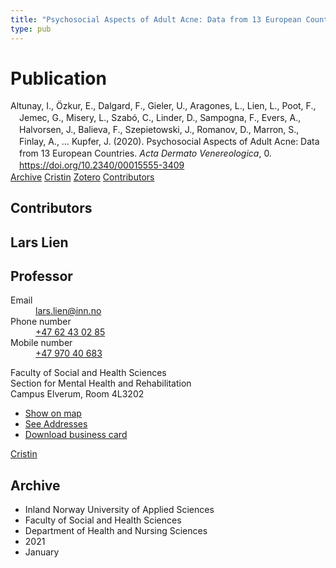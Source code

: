 ```yaml
---
title: "Psychosocial Aspects of Adult Acne: Data from 13 European Countries"
type: pub
---
```

<h1>Publication</h1>
<article id="csl-bib-container-CPGI6V7J" class="csl-bib-container">
  <div class="csl-bib-body" style="line-height: 1.35; padding-left: 1em; text-indent:-1em;">
  <div class="csl-entry">Altunay, I., &#xD6;zkur, E., Dalgard, F., Gieler, U., Aragones, L., Lien, L., Poot, F., Jemec, G., Misery, L., Szab&#xF3;, C., Linder, D., Sampogna, F., Evers, A., Halvorsen, J., Balieva, F., Szepietowski, J., Romanov, D., Marron, S., Finlay, A., &#x2026; Kupfer, J. (2020). Psychosocial Aspects of Adult Acne: Data from 13 European Countries. <i>Acta Dermato Venereologica</i>, 0. <a href="https://doi.org/10.2340/00015555-3409">https://doi.org/10.2340/00015555-3409</a></div>
</div>
  <div class="csl-bib-buttons">
    <a href="#taxonomy-article-CPGI6V7J" class="csl-bib-button">Archive</a>
    <a href="https://app.cristin.no/results/show.jsf?id=1871789" alt="Cristin URL" class="csl-bib-button">Cristin</a>
    <a href="http://zotero.org/groups/5022929/items/CPGI6V7J" alt="Zotero URL" class="csl-bib-button">Zotero</a>
    <a href="#contributors-article-CPGI6V7J" class="csl-bib-button">Contributors</a>
  </div>
  <div id="csl-bib-meta-container-CPGI6V7J"></div>
</article>
<div id="csl-bib-meta-CPGI6V7J" class="csl-bib-meta">
  <article id="contributors-article-CPGI6V7J" class="contributors-article">
    <h1>Contributors</h1>
    <div class="personas">
<div class="vrtx-hinn-person-card">
<div class="photo">
<i class="lar la-user-circle missing-person"></i>
</div>
<div class="info">
<hgroup><h1>Lars Lien</h1>
<h2>Professor</h2>
</hgroup><dl>
<dt>Email</dt>
<dd>
<a href="mailto:lars.lien@inn.no">lars.lien@inn.no</a>
</dd>
<dt>Phone number</dt>
<dd><a href="tel:+4762430285">
+47 62 43 02 85
</a></dd>
<dt>Mobile number</dt>
<dd><a href="tel:+4797040683">
+47 970 40 683
</a></dd>
</dl>
<p>
Faculty of Social and Health Sciences<br>
Section for Mental Health and Rehabilitation<br>
Campus Elverum,
Room 4L3202
</p>
<ul class="vrtx-hinn-links">
<li><a href="https://www.google.com/maps?q=60.88177,11.53669">Show on map</a></li>
<li><a href="https://www.inn.no/english/find-an-employee/lars-lien.html#vrtx-hinn-addresses">See Addresses</a></li>
<li><a href="https://www.inn.no/english/find-an-employee/lars-lien.html?vrtx=vcf">Download business card</a></li>
</ul>
</div>
</div>
<a href="https://app.cristin.no/persons/show.jsf?id=14287" alt="Cristin URL" class="personas-cristin">Cristin</a>
</div>
  </article>
  <article id="taxonomy-article-CPGI6V7J" class="taxonomy-article">
    <h1>Archive</h1>
    <ul>
      <li>Inland Norway University of Applied Sciences</li>
      <li>Faculty of Social and Health Sciences</li>
      <li>Department of Health and Nursing Sciences</li>
      <li>2021</li>
      <li>January</li>
    </ul>
  </article>
</div>
